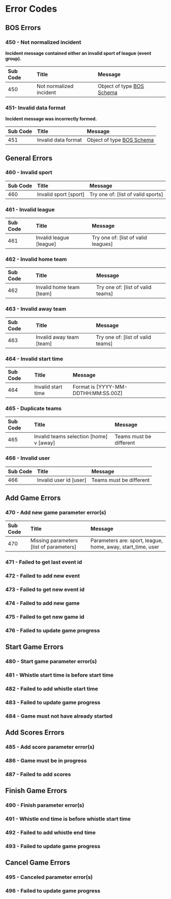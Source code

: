 # Error Codes

## **BOS Errors**

### **450 - Not normalized incident**

**Incident message contained either an invalid sport of league \(event group\).**

| **Sub Code** | Title | Message |
| :--- | :--- | :--- |
| 450 | Not normalized incident | Object of type [BOS Schema](../bos-schema.md) |

### **451- Invalid data format**

**Incident message was incorrectly formed.**

| **Sub Code** | Title | Message |
| :--- | :--- | :--- |
| 451 |  Invalid data format | Object of type [BOS Schema](../bos-schema.md) |

## **General Errors**

### **460 - Invalid sport**

| **Sub Code** | Title | Message |
| :--- | :--- | :--- |
| 460 |  Invalid sport \[sport\] | Try one of: \[list of valid sports\] |

### **461 - Invalid league**

| **Sub Code** | Title | Message |
| :--- | :--- | :--- |
| 461 |  Invalid league \[league\] | Try one of: \[list of valid leagues\] |

### **462 - Invalid home team**

| **Sub Code** | Title | Message |
| :--- | :--- | :--- |
| 462 |  Invalid home team \[team\] | Try one of: \[list of valid teams\] |

### **463 - Invalid away team**

| **Sub Code** | Title | Message |
| :--- | :--- | :--- |
| 463 |  Invalid away team \[team\] | Try one of: \[list of valid teams\] |

### **464 - Invalid start time**

| **Sub Code** | Title | Message |
| :--- | :--- | :--- |
| 464 |  Invalid start time | Format is \[YYYY-MM-DDTHH:MM:SS.00Z\] |

### **465 - Duplicate teams**

| **Sub Code** | Title | Message |
| :--- | :--- | :--- |
| 465 |  Invalid teams selection \[home\] v \[away\] | Teams must be different |

### **466 - Invalid user**

| **Sub Code** | Title | Message |
| :--- | :--- | :--- |
| 466 |  Invalid user id \[user\] | Teams must be different |

## **Add Game Errors**

### **470 - Add new game parameter error\(s\)**

| **Sub Code** | Title | Message |
| :--- | :--- | :--- |
| 470 |  Missing parameters \[list of parameters\] | Parameters are: sport, league, home, away, start\_time, user |

### **471 - Failed to get last event id**

### **472 - Failed to add new event**

### **473 - Failed to get new event id**

### **474 - Failed to add new game**

### **475 - Failed to get new game id**

### **476 - Failed to update game progress**

## **Start Game Errors**

### **480 - Start game parameter error\(s\)**

### **481 - Whistle start time is before start time**

### **482 - Failed to add whistle start time**

### **483 - Failed to update game progress**

### **484 - Game must not have already started**

## **Add Scores Errors**

### **485 - Add score parameter error\(s\)**

### **486 - Game must be in progress**

### **487 - Failed to add scores**

## **Finish Game Errors**

### **490 - Finish parameter error\(s\)**

### **491 - Whistle end time is before whistle start time**

### **492 - Failed to add whistle end time**

### **493 - Failed to update game progress**

## **Cancel Game Errors**

### **495 - Canceled parameter error\(s\)**

### **496 - Failed to update game progress** 


